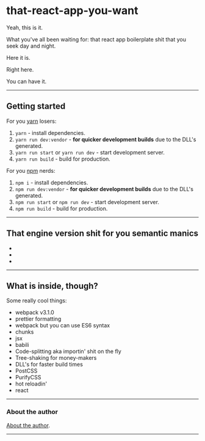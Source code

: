 # that-react-app-you-want
Yeah, this is it.

What you've all been waiting for: that react app boilerplate shit that you seek day and night.

Here it is.

Right here.

You can have it.

---

## Getting started
For you [yarn] losers:
1. `yarn` - install dependencies.
2. `yarn run dev:vendor` - **for quicker development builds** due to the DLL's generated.
3. `yarn run start` or `yarn run dev` - start development server.
4. `yarn run build` - build for production.

For you [npm] nerds:
1. `npm i` - install dependencies.
2. `npm run dev:vendor` - **for quicker development builds** due to the DLL's generated.
3. `npm run start` or `npm run dev` - start development server.
4. `npm run build` - build for production.

---

## That engine version shit for you semantic manics
- [NodeJS]: >=8.1.3
- [npm]: >=5.0.3
- [yarn]: >=0.27.5

---

## What is inside, though?
Some really cool things:

- webpack v3.1.0
- prettier formatting
- webpack but you can use ES6 syntax
- chunks
- jsx
- babili
- Code-splitting aka importin' shit on the fly
- Tree-shaking for money-makers
- DLL's for faster build times
- PostCSS
- PurifyCSS
- hot reloadin'
- react

---

### About the author
[About the author].

---
  [About the author]: <http://mcardle.tech/>
  [NodeJS]: <https://nodejs.com/>
  [npm]: <https://npmjs.com/>
  [webpack]: <https://webpack.js.org/>
  [yarn]: <https://yarnpkg.com/>
